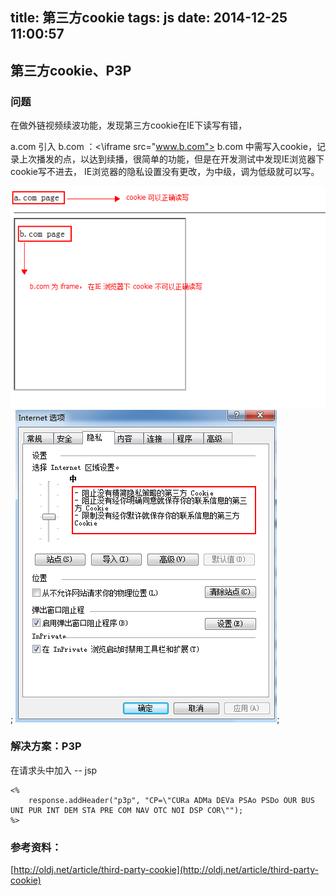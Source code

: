title: 第三方cookie
tags: js
date: 2014-12-25 11:00:57
---

## 第三方cookie、P3P

### 问题

在做外链视频续波功能，发现第三方cookie在IE下读写有错，

a.com 引入 b.com ：<\iframe src="www.b.com">
b.com 中需写入cookie，记录上次播发的点，以达到续播，很简单的功能，但是在开发测试中发现IE浏览器下cookie写不进去，
IE浏览器的隐私设置没有更改，为中级，调为低级就可以写。

![thirdPartCookie](/img/third-part-cookie.png);
![thirdPartCookie](/img/third-part-cookie-ie.png);

### 解决方案：P3P

在请求头中加入 -- jsp
```
<%
	response.addHeader("p3p", "CP=\"CURa ADMa DEVa PSAo PSDo OUR BUS UNI PUR INT DEM STA PRE COM NAV OTC NOI DSP COR\"");
%>
```

### 参考资料：
[http://oldj.net/article/third-party-cookie](http://oldj.net/article/third-party-cookie)